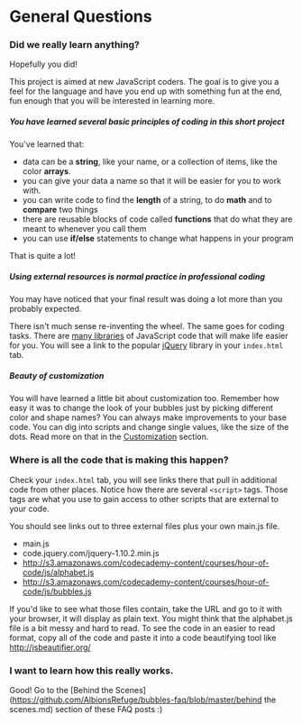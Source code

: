 General Questions
===

### Did we really learn anything?

Hopefully you did!  

This project is aimed at new JavaScript coders. The goal is to give you a feel for the language and have you end up with something fun at the end, fun enough that you will be interested in learning more. 

##### You have learned several basic principles of coding in this short project

You've learned that:

- data can be a **string**, like your name, or a collection of items, like the color **arrays**. 
- you can give your data a name so that it will be easier for you to work with.
- you can write code to find the **length** of a string, to do **math** and to **compare** two things
- there are reusable blocks of code called **functions** that do what they are meant to whenever you call them
- you can use **if/else** statements to change what happens in your program

That is quite a lot!
 
##### Using external resources is normal practice in professional coding 

You may have noticed that your final result was doing a lot more than you probably expected. 

There isn't much sense re-inventing the wheel. The same goes for coding tasks. There are [many  libraries](http://en.wikipedia.org/wiki/List_of_JavaScript_libraries) of JavaScript code that will make life easier for you. You will see a link to the popular [jQuery](http://en.wikipedia.org/wiki/JQuery) library in your `index.html` tab.

##### Beauty of customization

You will have learned a little bit about customization too. Remember how easy it was to change the look of your bubbles just by picking different color and shape names? You can always make improvements to your base code. You can dig into scripts and change single values, like the size of the dots. Read more on that in the [Customization](https://github.com/AlbionsRefuge/bubbles-faq/blob/master/customization.md) section.

### Where is all the code that is making this happen?

Check your `index.html` tab, you will see links there that pull in additional code from other places. Notice how there are several `<script>` tags. Those tags are what you use to gain access to other scripts that are external to your code.

You should see links out to three external files plus your own main.js file.

- main.js
- code.jquery.com/jquery-1.10.2.min.js
- http://s3.amazonaws.com/codecademy-content/courses/hour-of-code/js/alphabet.js
- http://s3.amazonaws.com/codecademy-content/courses/hour-of-code/js/bubbles.js

If you'd like to see what those files contain, take the URL and go to it with your browser, it will display as plain text. You might think that the alphabet.js file is a bit messy and hard to read. To see the code in an easier to read format, copy all of the code and paste it into a code beautifying tool like http://jsbeautifier.org/

### I want to learn how this really works.

Good!  Go to the [Behind the Scenes](https://github.com/AlbionsRefuge/bubbles-faq/blob/master/behind the scenes.md)  section of these FAQ posts :)
